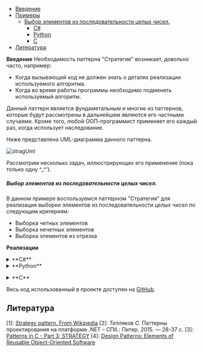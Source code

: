 * [Введение](#intro)
* [Примеры](#examples)
    * [Выбор элементов из последовательности целых чисел.](#selectors)
        * [C#](#selectorcsharpexample)
        * [Python](#selectorpythonexample)
        * [C](#selectorcexample)
* [Литература](#bibliography)

<a name="intro"></a>**Введение**
Необходимость паттерна "Стратегия" возникает, довольно часто, например:

* Когда вызывающий код не должен знать о деталях реализации используемого алгоритма.
* Когда во время работы программы необходимо подменять используемый алгоритм.

Данный паттерн является фундаметальным и многие из паттернов, которые будут рассмотрены в дальнейшем являются его частными случаями. Кроме того, любой ООП-программист применяет его каждый раз, когда использует наследование.

Ниже представлена UML-диаграмма данного паттерна.

![stragUml](https://couthyblog.xyz/content/images/2017/06/Strategy_Pattern_in_UML.png)

<a name="examples"></a>
Рассмотрим несколько задач, иллюстрирующих его применение (пока только одну ^_^'). 

<a name="selectors"></a>
##### Выбор элементов из последовательности целых чисел.
В данном примере воспользуемся паттерном "Стратегия" для реализация выборки элементов из последовательности целых чисел по следующим критериям:

* Выборка четных элементов
* Выборка нечетных элементов
* Выборка элементов из отрезка

**Реализации**
<a name="selectorcsharpexample"></a><details>
<summary>**C#**</summary>

Определим интерфейс для стратегии выбора элемента.
```csharp
public interface IIntegerSelector
{
    IEnumerable<int> Select(IEnumerable<int> source);
}
```

Стратегия выбора четных чисел.
```csharp
public class EvenNumbersSelector : IIntegerSelector
{
    public IEnumerable<int> Select(IEnumerable<int> source)
    {
        var sourceEnumerator = source.GetEnumerator();
        while (sourceEnumerator.MoveNext())
        {
            if (sourceEnumerator.Current % 2 == 0)
                yield return sourceEnumerator.Current;
        }

        // Or using Linq
        //return source.Where(el => el % 2 == 0);
    }
}
```

Стратегия выбора нечетных чисел.
```csharp
public class OddNumbersSelector : IIntegerSelector
{
    public IEnumerable<int> Select(IEnumerable<int> source)
    {
        var sourceEnumerator = source.GetEnumerator();
        while (sourceEnumerator.MoveNext())
        {
            if (sourceEnumerator.Current % 2 == 0)
                continue;
            yield return sourceEnumerator.Current;
        }
        
        // Or using Linq
        //return source.Where(el => el % 2 != 0);
    }
}
```

Стратегия выбора чисел из отрезка.
```csharp
public class NumbersFormRangeSelector : IIntegerSelector
{
    public int RangeStart { get; }
    public int RangeEnd { get; }

    public NumbersFormRangeSelector(int rangeStart, int rangeEnd)
    {
        if (rangeStart >= rangeEnd)
            throw new ArgumentOutOfRangeException();

        RangeStart = rangeStart;
        RangeEnd = rangeEnd;
    }

    public IEnumerable<int> Select(IEnumerable<int> source)
    {
        var sourceEnumerator = source.GetEnumerator();
        while (sourceEnumerator.MoveNext())
        {
            if (sourceEnumerator.Current >= RangeStart && sourceEnumerator.Current <= RangeEnd)
                yield return sourceEnumerator.Current;
        }
        
        // Or using Linq
        //return source.Where(el => el >= RangeStart && el <= RangeEnd);
    }
}
```

Используем реализованные стратегии.
```csharp
class Program
{
    public static void PrintSelectedElements(List<int> source, IIntegerSelector selector)
    {
        Console.WriteLine($"[{source.Select(el => el.ToString()).Aggregate((one, two) => one + ", " + two)}]");
        foreach (var element in selector.Select(source))
        {
            Console.WriteLine($"Selected element: {element}");
        }
    }

    static void Main(string[] args)
    {
        var sourceList = new List<int>() { 1, 2, 3, 4, 5, 6, -4, -1, -455, 2, 1, 456, 783, 12, 45, 90, 24 };

        Console.WriteLine("Selecting even numbers");
        PrintSelectedElements(sourceList, new EvenNumbersSelector());

        Console.WriteLine("Selecting odd numbers");
        PrintSelectedElements(sourceList, new OddNumbersSelector());

        Console.WriteLine("Selecting numbers in range [1, 20]");
        PrintSelectedElements(sourceList, new NumbersFormRangeSelector(1, 20));
    }
}
```
</details>
<a name="selectorpythonexample"></a><details>
<summary>**Python**</summary>

Определим базовый класс для стратегии выбора элемента.
```python
class BaseSelector:
    def select(self, source: list) -> list:
        pass
```

Стратегия выбора четных чисел.
```python
class EvenNumbersSelector(BaseSelector):
    def select(self, source: list) -> list:
        result = []
        for val in source:
            if val % 2 == 0:
                result.append(val)
        return result
```

Стратегия выбора нечетных чисел.
```python
from selectors.BaseSeletor import BaseSelector


class OddNumbersSelector(BaseSelector):
    def select(self, source: list) -> list:
        result = []
        for val in source:
            if val % 2 != 0:
                result.append(val)
        return result
```

Стратегия выбора чисел из отрезка.
```python
class NumbersFormRangeSelector(BaseSelector):
    segmentStart = 0
    segmentEnd = 0

    def __init__(self, segmentstart:int, segmentend:int):
        self.segmentStart = segmentstart
        self.segmentEnd = segmentend

        if self.segmentStart >= self.segmentEnd:
            raise ValueError()

    def select(self, source: list) -> list:
        result = []
        for val in source:
            if self.segmentStart <= val <= self.segmentEnd:
                result.append(val)
        return result
```

Используем реализованные стратегии.
```python
def print_selected_elements(source: list, strategy: BaseSelector):
    print(source)
    for val in strategy.select(source):
        print("Selected element: " + str(val))

sourceList = [1, 2, 3, 4, 5, 6, -4, -1, -455, 2, 1, 456, 783, 12, 45, 90, 24]

print("Selecting even numbers")
print_selected_elements(sourceList, EvenNumbersSelector())

print("Selecting odd numbers")
print_selected_elements(sourceList, OddNumbersSelector())

print("Selecting numbers in range [1, 20]")
print_selected_elements(sourceList, NumbersFormRangeSelector(1, 20))
```
</details>

<a name="selectorcexample"></a><details>
<summary>**C**</summary>

Определим тип для стратегии выбора элемента. Получается, конечно, не так изящно - приходится задавать самый общий случай и для выбора четных и нечетных чисел будет передаваться две неиспользуемые переменные. Есть ещё второй способ реализация паттерна стратегия с помощью изменения состояния<sup>[3](#myfootnote3)</sup>, но, на мой взгляд, текущий вариант всё же красивее.
```c
typedef int (*IntegerSelectorStrategy) (int*,int,int,int, int**);
```

Стратегия выбора четных чисел.
```c
int EvenNumbersSelector(int* source, int len, int unused1, int unused2, int** resultArray)
{
    int numberOfPassed = 0;
    for(int i=0; i<len; ++i)
    {
        if(source[i] % 2 == 0)
            numberOfPassed++;
    }

    (*resultArray) = (int*)malloc(numberOfPassed * sizeof(int));
    int* resultArrayPointerCopy = (*resultArray);

    for(int i=0; i<numberOfPassed; ++source)
    {
        if((*source) % 2 == 0)
        {
            (*resultArrayPointerCopy) = (*source);
            ++resultArrayPointerCopy;
            ++i;
        }
    }

    return numberOfPassed;
}
```

Стратегия выбора нечетных чисел.
```c
int OddNumbersSelector(int* source, int len, int unused1, int unused2, int** resultArray)
{
    int numberOfPassed = 0;
    for(int i=0; i<len; ++i)
    {
        if(source[i] % 2 != 0)
            numberOfPassed++;
    }

    (*resultArray) = (int*)malloc(numberOfPassed * sizeof(int));
    int* resultArrayPointerCopy = (*resultArray);

    for(int i=0; i<numberOfPassed; ++source)
    {
        if((*source) % 2 != 0)
        {
            (*resultArrayPointerCopy) = (*source);
            ++resultArrayPointerCopy;
            ++i;
        }
    }

    return numberOfPassed;
}
```

Стратегия выбора чисел из отрезка.
```c
int NumbersFormRangeSelector(int* source, int len, int segmentStart, int segmentEnd, int** resultArray)
{
    int numberOfPassed = 0;
    for(int i=0; i<len; ++i)
    {
        if(source[i] >= segmentStart && source[i] <= segmentEnd)
            numberOfPassed++;
    }

    (*resultArray) = (int*)malloc(numberOfPassed * sizeof(int));
    int* resultArrayPointerCopy = (*resultArray);

    for(int i=0; i<numberOfPassed; ++source)
    {
        if((*source) >= segmentStart && (*source) <= segmentEnd)
        {
            (*resultArrayPointerCopy) = (*source);
            ++resultArrayPointerCopy;
            ++i;
        }
    }

    return numberOfPassed;
}
```

Используем реализованные стратегии.
```c
void PrintSelectedElements(int* source, int len, int segmentStart, int segmentEnd, IntegerSelectorStrategy strategy)
{
    printf("[");
    for(int i=0;i<len-1;i++)
    {
        printf("%d, ", source[i]);
    }
    printf("%i]\n", source[len-1]);

    int* resultArray;
    int lenResultArray = (*strategy)(source, len, segmentStart, segmentEnd, &resultArray);

    for(int i=0;i<lenResultArray;i++)
    {
        printf("Selected element: %d \n", resultArray[i]);
    }
}

int main()
{
    int sourceArray[17] = { 1, 2, 3, 4, 5, 6, -4, -1, -455, 2, 1, 456, 783, 12, 45, 90, 24};

    printf("Selecting even numbers");
    PrintSelectedElements(sourceArray, 17, 0, 0, EvenNumbersSelector);

    printf("Selecting odd numbers");
    PrintSelectedElements(sourceArray, 17, 0, 0, OddNumbersSelector);

    printf("Selecting numbers in range [1, 20]");
    PrintSelectedElements(sourceArray, 17, 1, 20, NumbersFormRangeSelector);

    return 0;
}
```
</details>

Весь код использованный в проекте доступен на  [GitHub](https://github.com/stardreamer/patterns).

<a name="bibliography"></a>
Литература
---------------
<a name="myfootnote1">[1]</a>: [Strategy pattern. From Wikipedia](https://en.wikipedia.org/wiki/Strategy_pattern)
<a name="myfootnote2">[2]</a>: _Тепляков С._ Паттерны проектирования на платформе .NET &ndash; СПб.: Питер, 2015. — 28-37 c. 
<a name="myfootnote3">[3]</a>: [Patterns in C - Part 3: STRATEGY](http://www.adamtornhill.com/Patterns%20in%20C%203,%20STRATEGY.pdf)
<a name="myfootnote4">[4]</a>: [Design Patterns: Elements of Reusable Object-Oriented Software](https://en.wikipedia.org/wiki/Design_Patterns)